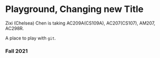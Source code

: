 # Playground, Changing new Title

Zixi (Chelsea) Chen is taking AC209A(CS109A), AC207(CS107), AM207, AC298R.     

A place to play with `git`.

### Fall 2021
